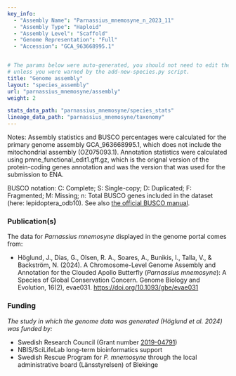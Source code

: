 ```yaml
---
key_info:
  - "Assembly Name": "Parnassius_mnemosyne_n_2023_11"
  - "Assembly Type": "Haploid"
  - "Assembly Level": "Scaffold"
  - "Genome Representation": "Full"
  - "Accession": "GCA_963668995.1"


# The params below were auto-generated, you should not need to edit them...
# unless you were warned by the add-new-species.py script.
title: "Genome assembly"
layout: "species_assembly"
url: "parnassius_mnemosyne/assembly"
weight: 2

stats_data_path: "parnassius_mnemosyne/species_stats"
lineage_data_path: "parnassius_mnemosyne/taxonomy"
---
```


Notes: Assembly statistics and BUSCO percentages were calculated for the primary genome assembly GCA_963668995.1, which does not include the mitochondrial assembly (OZ075093.1). Annotation statistics were calculated using pmne_functional_edit1.gff.gz, which is the orignal version of the protein-coding genes annotation and was the version that was used for the submission to ENA.

BUSCO notation: C: Complete; S: Single-copy; D: Duplicated; F: Fragmented; M: Missing; n: Total BUSCO genes included in the dataset (here: lepidoptera_odb10). See also [the official BUSCO manual](https://busco.ezlab.org/busco_userguide.html#interpreting-the-results).

### Publication(s)

The data for *Parnassius mnemosyne* displayed in the genome portal comes from:

- <p> Höglund, J., Dias, G., Olsen, R. A., Soares, A., Bunikis, I., Talla, V., & Backström, N. (2024). A Chromosome-Level Genome Assembly and Annotation for the Clouded Apollo Butterfly (<i>Parnassius mnemosyne</i>): A Species of Global Conservation Concern. Genome Biology and Evolution, 16(2), evae031. <a href="https://doi.org/10.1093/gbe/evae031">https://doi.org/10.1093/gbe/evae031</a></p>

### Funding

*The study in which the genome data was generated (Höglund et al. 2024) was funded by:*

- Swedish Research Council (Grant number [2019-04791](https://www.vr.se/english/swecris.html#/project/2019-04791_VR))
- NBIS/SciLifeLab long-term bioinformatics support
- Swedish Rescue Program for *P. mnemosyne* through the local administrative board (Länsstyrelsen) of Blekinge
